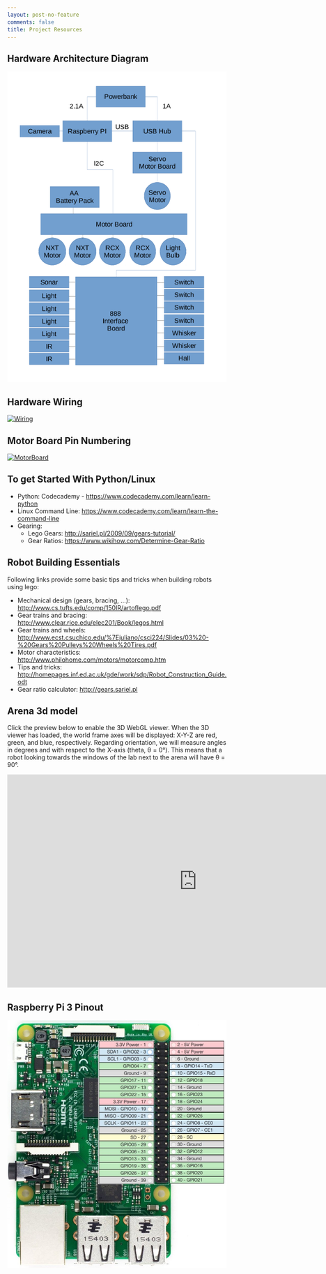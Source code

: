 ```yaml
---
layout: post-no-feature
comments: false
title: Project Resources
---
```


## Hardware Architecture Diagram

[![Architecture](imgs/raspberry_pi_block_diagram.png)](imgs/raspberry_pi_block_diagram.png)

## Hardware Wiring

[![Wiring](imgs/wiring.jpg)](imgs/wiring.jpg)

## Motor Board Pin Numbering

[![MotorBoard](imgs/motor_board_diagram.png)](imgs/motor_board_diagram.png)

## To get Started With Python/Linux

- Python: Codecademy - <https://www.codecademy.com/learn/learn-python>
- Linux Command Line: <https://www.codecademy.com/learn/learn-the-command-line>
- Gearing: 
    - Lego Gears: <http://sariel.pl/2009/09/gears-tutorial/>
    - Gear Ratios: <https://www.wikihow.com/Determine-Gear-Ratio>

## Robot Building Essentials

Following links provide some basic tips and tricks when building robots using lego:
- Mechanical design (gears, bracing, ...): <http://www.cs.tufts.edu/comp/150IR/artoflego.pdf>
- Gear trains and bracing: <http://www.clear.rice.edu/elec201/Book/legos.html>
- Gear trains and wheels: <http://www.ecst.csuchico.edu/%7Ejuliano/csci224/Slides/03%20-%20Gears%20Pulleys%20Wheels%20Tires.pdf>
- Motor characteristics: <http://www.philohome.com/motors/motorcomp.htm>
- Tips and tricks: <http://homepages.inf.ed.ac.uk/gde/work/sdp/Robot_Construction_Guide.odt>
- Gear ratio calculator: <http://gears.sariel.pl>

## Arena 3d model

Click the preview below to enable the 3D WebGL viewer.
When the 3D viewer has loaded, the world frame axes will be displayed: X-Y-Z are red, green, and blue, respectively.
Regarding orientation, we will measure angles in degrees and with respect to the X-axis (theta, θ = 0°).
This means that a robot looking towards the windows of the lab next to the arena will have θ = 90°.

<iframe src="https://3dwarehouse.sketchup.com/embed.html?mid=9d75cb24-16f1-4da9-b015-7b155e7679ab&amp;width=870&amp;height=489" 
    marginwidth="0" marginheight="0" scrolling="no" width="870" height="489" frameborder="0">
</iframe>

## Raspberry Pi 3 Pinout

[![Architecture](imgs/Raspberry_Pi_3_GPIO_Pinout.jpg)](imgs/Raspberry_Pi_3_GPIO_Pinout.jpg)

